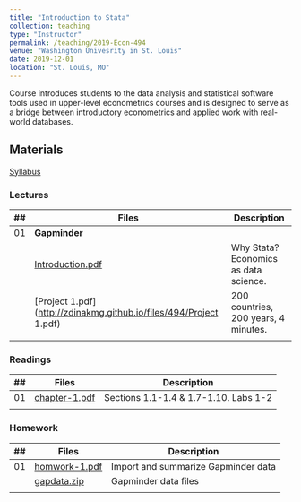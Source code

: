 ```yaml
---
title: "Introduction to Stata"
collection: teaching
type: "Instructor"
permalink: /teaching/2019-Econ-494
venue: "Washington Univesrity in St. Louis"
date: 2019-12-01
location: "St. Louis, MO"
---
```


Course introduces students to the data analysis and statistical software tools used in upper-level econometrics courses and is designed to serve as a bridge between introductory econometrics and applied work with real-world databases.

## Materials
[Syllabus](http://zdinakmg.github.io/files/494/econ-494-syllabus-fl2019.pdf) 

### Lectures

| ##               | Files  | Description                                                  |
| --------         | ------ | ------------------------------------------------------------ |
| 01 | **Gapminder** |
| | [Introduction.pdf](http://zdinakmg.github.io/files/494/Introduction.pdf) | Why Stata? Economics as data science. |
| | [Project 1.pdf](http://zdinakmg.github.io/files/494/Project 1.pdf) | 200 countries, 200 years, 4 minutes. |
| | |


### Readings

| ##               | Files  | Description                                                  |
| --------         | ------ | ------------------------------------------------------------ |
| 01 | [chapter-1.pdf](http://zdinakmg.github.io/files/494/chapter-1.pdf) | Sections 1.1-1.4 & 1.7-1.10. Labs 1-2   |
| | | |

### Homework

| ##               | Files  | Description                                                  |
| --------         | ------ | ------------------------------------------------------------ |
| 01 | [homwork-1.pdf](http://zdinakmg.github.io/files/494/econ-494-homework-1.pdf) |  Import and summarize Gapminder data |
| | [gapdata.zip](http://zdinakmg.github.io/files/494/gapdata.zip) | Gapminder data files |
| | | |




